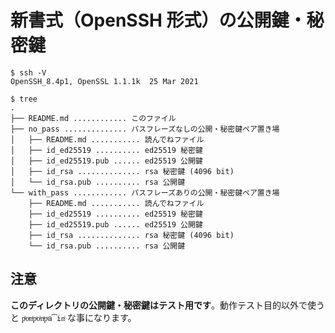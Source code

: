 # 新書式（OpenSSH 形式）の公開鍵・秘密鍵

```shellsession
$ ssh -V
OpenSSH_8.4p1, OpenSSL 1.1.1k  25 Mar 2021

$ tree
.
├── README.md ............ このファイル
├── no_pass .............. パスフレーズなしの公開・秘密鍵ペア置き場
│   ├── README.md ........... 読んでねファイル
│   ├── id_ed25519 .......... ed25519 秘密鍵
│   ├── id_ed25519.pub ...... ed25519 公開鍵
│   ├── id_rsa .............. rsa 秘密鍵 (4096 bit)
│   └── id_rsa.pub .......... rsa 公開鍵
└── with_pass ............ パスフレーズありの公開・秘密鍵ペア置き場
    ├── README.md ........... 読んでねファイル
    ├── id_ed25519 .......... ed25519 秘密鍵
    ├── id_ed25519.pub ...... ed25519 公開鍵
    ├── id_rsa .............. rsa 秘密鍵 (4096 bit)
    └── id_rsa.pub .......... rsa 公開鍵
```

## 注意

**このディレクトリの公開鍵・秘密鍵はテスト用です**。動作テスト目的以外で使うと `pͪoͣnͬpͣoͥnͭpͣa͡inͥ` な事になります。